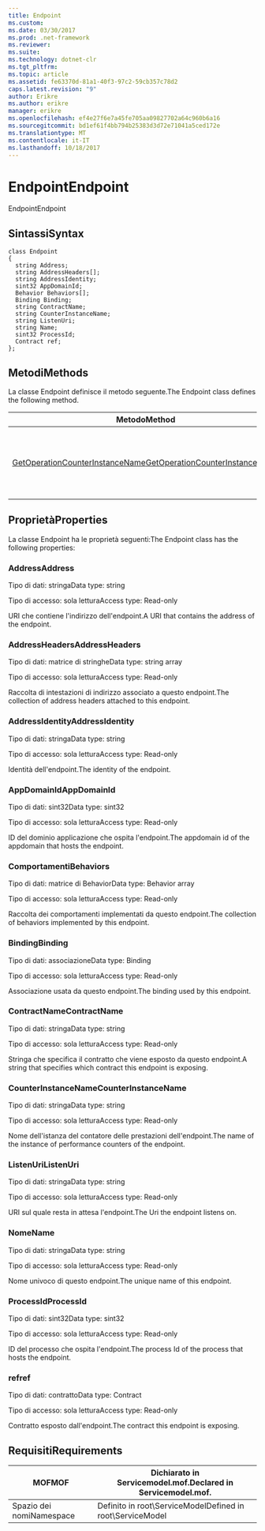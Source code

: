 ```yaml
---
title: Endpoint
ms.custom: 
ms.date: 03/30/2017
ms.prod: .net-framework
ms.reviewer: 
ms.suite: 
ms.technology: dotnet-clr
ms.tgt_pltfrm: 
ms.topic: article
ms.assetid: fe63370d-81a1-40f3-97c2-59cb357c78d2
caps.latest.revision: "9"
author: Erikre
ms.author: erikre
manager: erikre
ms.openlocfilehash: ef4e27f6e7a45fe705aa09827702a64c960b6a16
ms.sourcegitcommit: bd1ef61f4bb794b25383d3d72e71041a5ced172e
ms.translationtype: MT
ms.contentlocale: it-IT
ms.lasthandoff: 10/18/2017
---
```

# <a name="endpoint"></a><span data-ttu-id="171e4-102">Endpoint</span><span class="sxs-lookup"><span data-stu-id="171e4-102">Endpoint</span></span>
<span data-ttu-id="171e4-103">Endpoint</span><span class="sxs-lookup"><span data-stu-id="171e4-103">Endpoint</span></span>  
  
## <a name="syntax"></a><span data-ttu-id="171e4-104">Sintassi</span><span class="sxs-lookup"><span data-stu-id="171e4-104">Syntax</span></span>  
  
```  
class Endpoint  
{  
  string Address;  
  string AddressHeaders[];  
  string AddressIdentity;  
  sint32 AppDomainId;  
  Behavior Behaviors[];  
  Binding Binding;  
  string ContractName;  
  string CounterInstanceName;  
  string ListenUri;  
  string Name;  
  sint32 ProcessId;  
  Contract ref;  
};  
```  
  
## <a name="methods"></a><span data-ttu-id="171e4-105">Metodi</span><span class="sxs-lookup"><span data-stu-id="171e4-105">Methods</span></span>  
 <span data-ttu-id="171e4-106">La classe Endpoint definisce il metodo seguente.</span><span class="sxs-lookup"><span data-stu-id="171e4-106">The Endpoint class defines the following method.</span></span>  
  
|<span data-ttu-id="171e4-107">Metodo</span><span class="sxs-lookup"><span data-stu-id="171e4-107">Method</span></span>|<span data-ttu-id="171e4-108">Descrizione</span><span class="sxs-lookup"><span data-stu-id="171e4-108">Description</span></span>|  
|------------|-----------------|  
|[<span data-ttu-id="171e4-109">GetOperationCounterInstanceName</span><span class="sxs-lookup"><span data-stu-id="171e4-109">GetOperationCounterInstanceName</span></span>](../../../../../docs/framework/wcf/diagnostics/wmi/getoperationcounterinstancename.md)|<span data-ttu-id="171e4-110">Recupera il nome dell'istanza del contatore delle prestazioni dell'operazione.</span><span class="sxs-lookup"><span data-stu-id="171e4-110">Retrieves the operation performance counter instance name</span></span>|  
  
## <a name="properties"></a><span data-ttu-id="171e4-111">Proprietà</span><span class="sxs-lookup"><span data-stu-id="171e4-111">Properties</span></span>  
 <span data-ttu-id="171e4-112">La classe Endpoint ha le proprietà seguenti:</span><span class="sxs-lookup"><span data-stu-id="171e4-112">The Endpoint class has the following properties:</span></span>  
  
### <a name="address"></a><span data-ttu-id="171e4-113">Address</span><span class="sxs-lookup"><span data-stu-id="171e4-113">Address</span></span>  
 <span data-ttu-id="171e4-114">Tipo di dati: stringa</span><span class="sxs-lookup"><span data-stu-id="171e4-114">Data type: string</span></span>  
  
 <span data-ttu-id="171e4-115">Tipo di accesso: sola lettura</span><span class="sxs-lookup"><span data-stu-id="171e4-115">Access type: Read-only</span></span>  
  
 <span data-ttu-id="171e4-116">URI che contiene l'indirizzo dell'endpoint.</span><span class="sxs-lookup"><span data-stu-id="171e4-116">A URI that contains the address of the endpoint.</span></span>  
  
### <a name="addressheaders"></a><span data-ttu-id="171e4-117">AddressHeaders</span><span class="sxs-lookup"><span data-stu-id="171e4-117">AddressHeaders</span></span>  
 <span data-ttu-id="171e4-118">Tipo di dati: matrice di stringhe</span><span class="sxs-lookup"><span data-stu-id="171e4-118">Data type: string array</span></span>  
  
 <span data-ttu-id="171e4-119">Tipo di accesso: sola lettura</span><span class="sxs-lookup"><span data-stu-id="171e4-119">Access type: Read-only</span></span>  
  
 <span data-ttu-id="171e4-120">Raccolta di intestazioni di indirizzo associato a questo endpoint.</span><span class="sxs-lookup"><span data-stu-id="171e4-120">The collection of address headers attached to this endpoint.</span></span>  
  
### <a name="addressidentity"></a><span data-ttu-id="171e4-121">AddressIdentity</span><span class="sxs-lookup"><span data-stu-id="171e4-121">AddressIdentity</span></span>  
 <span data-ttu-id="171e4-122">Tipo di dati: stringa</span><span class="sxs-lookup"><span data-stu-id="171e4-122">Data type: string</span></span>  
  
 <span data-ttu-id="171e4-123">Tipo di accesso: sola lettura</span><span class="sxs-lookup"><span data-stu-id="171e4-123">Access type: Read-only</span></span>  
  
 <span data-ttu-id="171e4-124">Identità dell'endpoint.</span><span class="sxs-lookup"><span data-stu-id="171e4-124">The identity of the endpoint.</span></span>  
  
### <a name="appdomainid"></a><span data-ttu-id="171e4-125">AppDomainId</span><span class="sxs-lookup"><span data-stu-id="171e4-125">AppDomainId</span></span>  
 <span data-ttu-id="171e4-126">Tipo di dati: sint32</span><span class="sxs-lookup"><span data-stu-id="171e4-126">Data type: sint32</span></span>  
  
 <span data-ttu-id="171e4-127">Tipo di accesso: sola lettura</span><span class="sxs-lookup"><span data-stu-id="171e4-127">Access type: Read-only</span></span>  
  
 <span data-ttu-id="171e4-128">ID del dominio applicazione che ospita l'endpoint.</span><span class="sxs-lookup"><span data-stu-id="171e4-128">The appdomain id of the appdomain that hosts the endpoint.</span></span>  
  
### <a name="behaviors"></a><span data-ttu-id="171e4-129">Comportamenti</span><span class="sxs-lookup"><span data-stu-id="171e4-129">Behaviors</span></span>  
 <span data-ttu-id="171e4-130">Tipo di dati: matrice di Behavior</span><span class="sxs-lookup"><span data-stu-id="171e4-130">Data type: Behavior array</span></span>  
  
 <span data-ttu-id="171e4-131">Tipo di accesso: sola lettura</span><span class="sxs-lookup"><span data-stu-id="171e4-131">Access type: Read-only</span></span>  
  
 <span data-ttu-id="171e4-132">Raccolta dei comportamenti implementati da questo endpoint.</span><span class="sxs-lookup"><span data-stu-id="171e4-132">The collection of behaviors implemented by this endpoint.</span></span>  
  
### <a name="binding"></a><span data-ttu-id="171e4-133">Binding</span><span class="sxs-lookup"><span data-stu-id="171e4-133">Binding</span></span>  
 <span data-ttu-id="171e4-134">Tipo di dati: associazione</span><span class="sxs-lookup"><span data-stu-id="171e4-134">Data type: Binding</span></span>  
  
 <span data-ttu-id="171e4-135">Tipo di accesso: sola lettura</span><span class="sxs-lookup"><span data-stu-id="171e4-135">Access type: Read-only</span></span>  
  
 <span data-ttu-id="171e4-136">Associazione usata da questo endpoint.</span><span class="sxs-lookup"><span data-stu-id="171e4-136">The binding used by this endpoint.</span></span>  
  
### <a name="contractname"></a><span data-ttu-id="171e4-137">ContractName</span><span class="sxs-lookup"><span data-stu-id="171e4-137">ContractName</span></span>  
 <span data-ttu-id="171e4-138">Tipo di dati: stringa</span><span class="sxs-lookup"><span data-stu-id="171e4-138">Data type: string</span></span>  
  
 <span data-ttu-id="171e4-139">Tipo di accesso: sola lettura</span><span class="sxs-lookup"><span data-stu-id="171e4-139">Access type: Read-only</span></span>  
  
 <span data-ttu-id="171e4-140">Stringa che specifica il contratto che viene esposto da questo endpoint.</span><span class="sxs-lookup"><span data-stu-id="171e4-140">A string that specifies which contract this endpoint is exposing.</span></span>  
  
### <a name="counterinstancename"></a><span data-ttu-id="171e4-141">CounterInstanceName</span><span class="sxs-lookup"><span data-stu-id="171e4-141">CounterInstanceName</span></span>  
 <span data-ttu-id="171e4-142">Tipo di dati: stringa</span><span class="sxs-lookup"><span data-stu-id="171e4-142">Data type: string</span></span>  
  
 <span data-ttu-id="171e4-143">Tipo di accesso: sola lettura</span><span class="sxs-lookup"><span data-stu-id="171e4-143">Access type: Read-only</span></span>  
  
 <span data-ttu-id="171e4-144">Nome dell'istanza del contatore delle prestazioni dell'endpoint.</span><span class="sxs-lookup"><span data-stu-id="171e4-144">The name of the instance of performance counters of the endpoint.</span></span>  
  
### <a name="listenuri"></a><span data-ttu-id="171e4-145">ListenUri</span><span class="sxs-lookup"><span data-stu-id="171e4-145">ListenUri</span></span>  
 <span data-ttu-id="171e4-146">Tipo di dati: stringa</span><span class="sxs-lookup"><span data-stu-id="171e4-146">Data type: string</span></span>  
  
 <span data-ttu-id="171e4-147">Tipo di accesso: sola lettura</span><span class="sxs-lookup"><span data-stu-id="171e4-147">Access type: Read-only</span></span>  
  
 <span data-ttu-id="171e4-148">URI sul quale resta in attesa l'endpoint.</span><span class="sxs-lookup"><span data-stu-id="171e4-148">The Uri the endpoint listens on.</span></span>  
  
### <a name="name"></a><span data-ttu-id="171e4-149">Nome</span><span class="sxs-lookup"><span data-stu-id="171e4-149">Name</span></span>  
 <span data-ttu-id="171e4-150">Tipo di dati: stringa</span><span class="sxs-lookup"><span data-stu-id="171e4-150">Data type: string</span></span>  
  
 <span data-ttu-id="171e4-151">Tipo di accesso: sola lettura</span><span class="sxs-lookup"><span data-stu-id="171e4-151">Access type: Read-only</span></span>  
  
 <span data-ttu-id="171e4-152">Nome univoco di questo endpoint.</span><span class="sxs-lookup"><span data-stu-id="171e4-152">The unique name of this endpoint.</span></span>  
  
### <a name="processid"></a><span data-ttu-id="171e4-153">ProcessId</span><span class="sxs-lookup"><span data-stu-id="171e4-153">ProcessId</span></span>  
 <span data-ttu-id="171e4-154">Tipo di dati: sint32</span><span class="sxs-lookup"><span data-stu-id="171e4-154">Data type: sint32</span></span>  
  
 <span data-ttu-id="171e4-155">Tipo di accesso: sola lettura</span><span class="sxs-lookup"><span data-stu-id="171e4-155">Access type: Read-only</span></span>  
  
 <span data-ttu-id="171e4-156">ID del processo che ospita l'endpoint.</span><span class="sxs-lookup"><span data-stu-id="171e4-156">The process Id of the process that hosts the endpoint.</span></span>  
  
### <a name="ref"></a><span data-ttu-id="171e4-157">ref</span><span class="sxs-lookup"><span data-stu-id="171e4-157">ref</span></span>  
 <span data-ttu-id="171e4-158">Tipo di dati: contratto</span><span class="sxs-lookup"><span data-stu-id="171e4-158">Data type: Contract</span></span>  
  
 <span data-ttu-id="171e4-159">Tipo di accesso: sola lettura</span><span class="sxs-lookup"><span data-stu-id="171e4-159">Access type: Read-only</span></span>  
  
 <span data-ttu-id="171e4-160">Contratto esposto dall'endpoint.</span><span class="sxs-lookup"><span data-stu-id="171e4-160">The contract this endpoint is exposing.</span></span>  
  
## <a name="requirements"></a><span data-ttu-id="171e4-161">Requisiti</span><span class="sxs-lookup"><span data-stu-id="171e4-161">Requirements</span></span>  
  
|<span data-ttu-id="171e4-162">MOF</span><span class="sxs-lookup"><span data-stu-id="171e4-162">MOF</span></span>|<span data-ttu-id="171e4-163">Dichiarato in Servicemodel.mof.</span><span class="sxs-lookup"><span data-stu-id="171e4-163">Declared in Servicemodel.mof.</span></span>|  
|---------|-----------------------------------|  
|<span data-ttu-id="171e4-164">Spazio dei nomi</span><span class="sxs-lookup"><span data-stu-id="171e4-164">Namespace</span></span>|<span data-ttu-id="171e4-165">Definito in root\ServiceModel</span><span class="sxs-lookup"><span data-stu-id="171e4-165">Defined in root\ServiceModel</span></span>|
